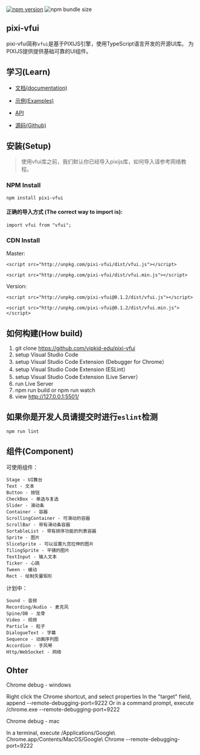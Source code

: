 [![npm version](https://badge.fury.io/js/pixi-vfui.svg)](https://badge.fury.io/js/pixi-vfui)
![npm bundle size](https://img.shields.io/bundlephobia/minzip/pixi-vfui)

## pixi-vfui

pixi-vfui简称`vfui`是基于PIXIJS引擎，使用TypeScript语言开发的开源UI库。 为PIXIJS提供提供基础可靠的UI组件。

## 学习(Learn) 


* [文档(documentation)](https://vipkid-edu.github.io/pixi-vfui-docs/0.1.0/)

* [示例(Examples)](https://vipkid-edu.github.io/pixi-vfui-docs/play)

* [API](https://vipkid-edu.github.io/pixi-vfui-docs/0.1.0/globals.html)

* [源码(Github)](https://github.com/vipkid-edu/pixi-vfui/)


## 安装(Setup) 

>使用vfui库之前，我们默认你已经导入pixijs库，如何导入请参考网络教程。

### NPM Install

    npm install pixi-vfui

#### 正确的导入方式 (The correct way to import is): 

    import vfui from "vfui";

### CDN Install

Master:

    <script src="http://unpkg.com/pixi-vfui/dist/vfui.js"></script>

    <script src="http://unpkg.com/pixi-vfui/dist/vfui.min.js"></script>
Version:

    <script src="http://unpkg.com/pixi-vfui@0.1.2/dist/vfui.js"></script>
    
    <script src="http://unpkg.com/pixi-vfui@0.1.2/dist/vfui.min.js"></script>

## 如何构建(How build)

1. git clone https://github.com/vipkid-edu/pixi-vfui
1. setup Visual Studio Code
1. setup Visual Studio Code Extension (Debugger for Chrome）
1. setup Visual Studio Code Extension (ESLint）
1. setup Visual Studio Code Extension (Live Server）
1. run Live Server
1. npm run build or npm run watch
1. view http://127.0.0.1:5501/


## 如果你是开发人员请提交时进行`eslint`检测

    npm run lint


## 组件(Component)
可使用组件：

    Stage - UI舞台
    Text - 文本
    Button - 按钮
    CheckBox - 单选与复选
    Slider - 滑动条
    Container - 容器
    ScrollingContainer - 可滑动的容器
    ScrollBar - 带有滑动条容器
    SortableList - 带有排序功能的列表容器
    Sprite - 图片
    SliceSprite - 可以设置九宫拉伸的图片
    TilingSprite - 平铺的图片
    TextInput - 输入文本
    Ticker - 心跳
    Tween - 缓动
    Rect - 绘制矢量矩形

计划中：

    Sound - 音频
    Recording/Audio - 麦克风
    Spine/DB - 龙骨
    Video - 视频
    Particle - 粒子
    DialogueText - 字幕
    Sequence - 动画序列图
    Accordion - 手风琴
    Http/WebSocket - 网络

## Ohter

Chrome debug - windows

Right click the Chrome shortcut, and select properties
In the "target" field, append --remote-debugging-port=9222
Or in a command prompt, execute <path to chrome>/chrome.exe --remote-debugging-port=9222

Chrome debug - mac

In a terminal, execute /Applications/Google\ Chrome.app/Contents/MacOS/Google\ Chrome --remote-debugging-port=9222

